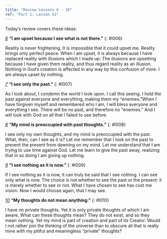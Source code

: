 ```yaml
---
title: "Review Lessons 6 - 10"
ref: "Part 1: Lesson 52"
---
```


Today’s review covers these ideas:

[*6*](/acim/workbook/l006/?r=1) **“I am upset because I see what is not there.”**
{: #l006}

Reality is never frightening. It is impossible that it could upset me.
Reality brings only perfect peace. When I am upset, it is always because
I have replaced reality with illusions which I made up. The illusions
are upsetting because I have given them reality, and thus regard reality
as an illusion. Nothing in God’s creation is affected in any way by this
confusion of mine. I am always upset by nothing.

[*7*](/acim/workbook/l007/?r=1) **“I see only the past.”**
{: #l007}

As I look about, I condemn the world I look upon. I call this seeing. I
hold the past against everyone and everything, making them my
“enemies.”When I have forgiven myself and remembered who I am, I will
bless everyone and everything I see. There will be no past, and
therefore no “enemies.” And I will look with God on all that I failed to
see before.

[*8*](/acim/workbook/l008/?r=1) **“My mind is preoccupied with past thoughts.”**
{: #l008}

I see only my own thoughts, and my mind is preoccupied with the past.
What, then, can I see as it is? Let me remember that I look on the past
to prevent the present from dawning on my mind. Let me understand that I
am trying to use time against God. Let me learn to give the past away,
realizing that in so doing I am giving up nothing.

[*9*](/acim/workbook/l009/?r=1) **“I see nothing as it is now.”**
{: #l009}

If I see nothing as it is now, it can truly be said that I see nothing.
I can see only what is now. The choice is not whether to see the past or
the present: it is merely whether to see or not. What I have chosen to
see has cost me vision. Now I would choose again, that I may see.

[*10*](/acim/workbook/l010/?r=1) **“My thoughts do not mean anything.”**
{: #l010}

I have no private thoughts. Yet it is only private thoughts of which I am
aware. What can these thoughts mean? They do not exist, and so they mean
nothing. Yet my mind is part of creation and part of its Creator. Would I
not rather join the thinking of the universe than to obscure all that is
really mine with my pitiful and meaningless “private” thoughts?

